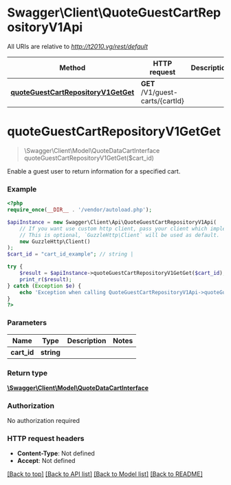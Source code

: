 # Swagger\Client\QuoteGuestCartRepositoryV1Api

All URIs are relative to *http://t2010.vg/rest/default*

Method | HTTP request | Description
------------- | ------------- | -------------
[**quoteGuestCartRepositoryV1GetGet**](QuoteGuestCartRepositoryV1Api.md#quoteGuestCartRepositoryV1GetGet) | **GET** /V1/guest-carts/{cartId} | 


# **quoteGuestCartRepositoryV1GetGet**
> \Swagger\Client\Model\QuoteDataCartInterface quoteGuestCartRepositoryV1GetGet($cart_id)



Enable a guest user to return information for a specified cart.

### Example
```php
<?php
require_once(__DIR__ . '/vendor/autoload.php');

$apiInstance = new Swagger\Client\Api\QuoteGuestCartRepositoryV1Api(
    // If you want use custom http client, pass your client which implements `GuzzleHttp\ClientInterface`.
    // This is optional, `GuzzleHttp\Client` will be used as default.
    new GuzzleHttp\Client()
);
$cart_id = "cart_id_example"; // string | 

try {
    $result = $apiInstance->quoteGuestCartRepositoryV1GetGet($cart_id);
    print_r($result);
} catch (Exception $e) {
    echo 'Exception when calling QuoteGuestCartRepositoryV1Api->quoteGuestCartRepositoryV1GetGet: ', $e->getMessage(), PHP_EOL;
}
?>
```

### Parameters

Name | Type | Description  | Notes
------------- | ------------- | ------------- | -------------
 **cart_id** | **string**|  |

### Return type

[**\Swagger\Client\Model\QuoteDataCartInterface**](../Model/QuoteDataCartInterface.md)

### Authorization

No authorization required

### HTTP request headers

 - **Content-Type**: Not defined
 - **Accept**: Not defined

[[Back to top]](#) [[Back to API list]](../../README.md#documentation-for-api-endpoints) [[Back to Model list]](../../README.md#documentation-for-models) [[Back to README]](../../README.md)

